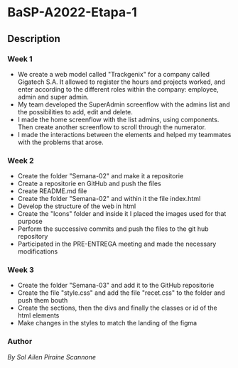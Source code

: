 # BaSP-A2022-Etapa-1

## Description

### Week 1
- We create a web model called "Trackgenix" for a company called Gigatech S.A.
It allowed to register the hours and projects worked, and enter according to the different roles within the company: employee, admin and super admin.
- My team developed the SuperAdmin screenflow with the admins list and the possibilities to add, edit and delete.
- I made the home screenflow with the list admins, using components. Then create another screenflow to scroll through the numerator.
- I made the interactions between the elements and helped my teammates with the problems that arose.

### Week 2

- Create the folder "Semana-02" and make it a repositorie
- Create a repositorie en GitHub and push the files
- Create README.md file
- Create the folder "Semana-02" and within it the file index.html
- Develop the structure of the web in html
- Create the "Icons" folder and inside it I placed the images used for that purpose
- Perform the successive commits and push the files to the git hub repository
- Participated in the PRE-ENTREGA meeting and made the necessary modifications

### Week 3

- Create the folder "Semana-03" and add it to the GitHub repositorie
- Create the file "style.css" and add the file "recet.css" to the folder and push them bouth
- Create the sections, then the divs and finally the classes or id of the html elements
- Make changes in the styles to match the landing of the figma

### Author

_By Sol Ailen Piraine Scannone_